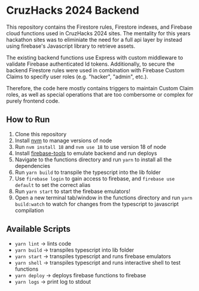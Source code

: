# CruzHacks 2024 Backend

This repository contains the Firestore rules, Firestore indexes, and Firebase
cloud functions used in CruzHacks 2024 sites. The mentality for this years
hackathon sites was to eliminiate the need for a full api layer by instead
using firebase's Javascript library to retrieve assets.

The existing backend functions use Express with custom middleware to validate
Firebase authenticated Id tokens. Additionally, to secure the backend Firestore
rules were used in combination with Firebase Custom Claims to specify user
roles (e.g. "hacker", "admin", etc.).

Therefore, the code here mostly contains triggers to maintain Custom Claim
roles, as well as special operations that are too combersome or complex for
purely frontend code.

## How to Run

1. Clone this repository
2. Install [nvm](https://github.com/nvm-sh/nvm) to manage versions of node 
3. Run `nvm install 18` and `nvm use 18` to use version 18 of node
2. Install [firebase-tools](https://www.npmjs.com/package/firebase-tools) to
   emulate backend and run deploys
3. Navigate to the functions directory and run `yarn` to install all
   the dependencies
4. Run `yarn build` to transpile the typescript into the lib folder
5. Use `firebase login` to gain access to firebase, and `firebase use default` to set the correct alias
6. Run `yarn start` to start the firebase emulators!
7. Open a new terminal tab/window in the functions directory and run `yarn build:watch` to watch for changes from the typescript to javascript compilation

## Available Scripts

- `yarn lint` -> lints code
- `yarn build` -> transpiles typescript into lib folder
- `yarn start` -> transpiles typescript and runs firebase emulators
- `yarn shell` -> transpiles typescript and runs interactive shell to test
  functions
- `yarn deploy` -> deploys firebase functions to firebase
- `yarn logs` -> print log to stdout
